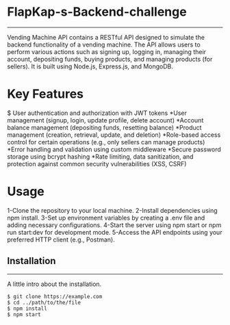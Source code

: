 # FlapKap-s-Backend-challenge
***
Vending Machine API contains a RESTful API designed to simulate the backend functionality of a vending machine. The API allows users to perform various actions such as signing up, logging in, managing their account, depositing funds, buying products, and managing products (for sellers). It is built using Node.js, Express.js, and MongoDB.
# Key Features
 $ User authentication and authorization with JWT tokens
  *User management (signup, login, update profile, delete account)
  *Account balance management (depositing funds, resetting balance)
  *Product management (creation, retrieval, update, and deletion)
 *Role-based access control for certain operations (e.g., only sellers can manage products)
  *Error handling and validation using custom middleware
  *Secure password storage using bcrypt hashing
  *Rate limiting, data sanitization, and protection against common security vulnerabilities (XSS, CSRF)
# Usage  
  1-Clone the repository to your local machine.
  2-Install dependencies using npm install.
  3-Set up environment variables by creating a .env file and adding necessary configurations.
  4-Start the server using npm start or npm run start:dev for development mode.
  5-Access the API endpoints using your preferred HTTP client (e.g., Postman).

## Installation
***
A little intro about the installation. 
```
$ git clone https://example.com
$ cd ../path/to/the/file
$ npm install
$ npm start
```
